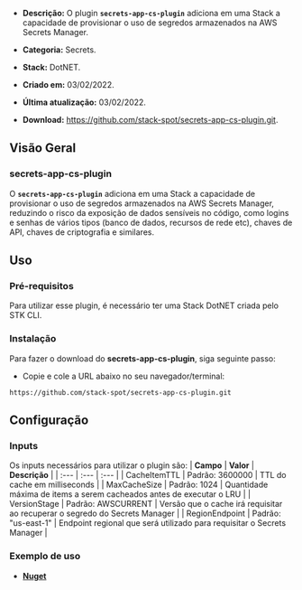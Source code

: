 - **Descrição:** O plugin **`secrets-app-cs-plugin`** adiciona em uma Stack a capacidade de provisionar o uso de segredos armazenados na AWS Secrets Manager. 

- **Categoria:** Secrets. 
- **Stack:** DotNET.
- **Criado em:** 03/02/2022. 
- **Última atualização:** 03/02/2022.
- **Download:** https://github.com/stack-spot/secrets-app-cs-plugin.git.


## **Visão Geral**
### **secrets-app-cs-plugin**

O **`secrets-app-cs-plugin`** adiciona em uma Stack a capacidade de provisionar o uso de segredos armazenados na AWS Secrets Manager, reduzindo o risco da exposição de dados sensíveis no código, como logins e senhas de vários tipos (banco de dados, recursos de rede etc), chaves de API, chaves de criptografia e similares.

## **Uso**

### **Pré-requisitos**
Para utilizar esse plugin, é necessário ter uma Stack DotNET criada pelo STK CLI.  

### **Instalação**
Para fazer o download do **secrets-app-cs-plugin**, siga seguinte passo:  

- Copie e cole a URL abaixo no seu navegador/terminal:  

```
https://github.com/stack-spot/secrets-app-cs-plugin.git
```

## **Configuração**

### **Inputs**
Os inputs necessários para utilizar o plugin são:
| **Campo** | **Valor** | **Descrição** |
| :--- | :--- | :--- |
| CacheItemTTL | Padrão: 3600000 | TTL do cache em milliseconds | 
| MaxCacheSize | Padrão: 1024 | Quantidade máxima de items a serem cacheados antes de executar o LRU |
| VersionStage | Padrão: AWSCURRENT | Versão que o cache irá requisitar ao recuperar o segredo do Secrets Manager |
| RegionEndpoint | Padrão: "us-east-1" | Endpoint regional que será utilizado para requisitar o Secrets Manager |

### **Exemplo de uso**
- [**Nuget**](https://www.nuget.org/packages/StackSpot.Secrets/)